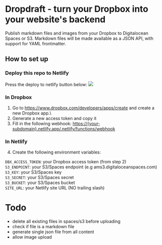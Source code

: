 # Dropdraft - turn your Dropbox into your website's backend

Publish markdown files and images from your Dropbox to Digitalocean Spaces or S3. Markdown files will be made available as a JSON API, with support for YAML frontmatter.

## How to set up

### Deploy this repo to Netlify
Press the deploy to netlify button below:
<a href="https://app.netlify.com/start/deploy?repository=https://github.com/dashpilot/dropdraft-spaces"><img src="https://www.netlify.com/img/deploy/button.svg" /></a>

### In Dropbox

1.  Go to <https://www.dropbox.com/developers/apps/create> and create a new Dropbox app.\\
2.  Generate a new access token and copy it
3.  Fill in the following webhook: <https://{your-subdomain}.netlify.app/.netlify/functions/webhook>

### In Netlify

4.  Create the following environment variables:

`DBX_ACCESS_TOKEN`: your Dropbox access token (from step 2)\
`S3_ENDPOINT`: your S3/Spaces endpoint (e.g ams3.digitaloceanspaces.com)\
`S3_KEY`: your S3/Spaces key\
`S3_SECRET`: your S3/Spaces secret\
`S3_BUCKET`: your S3/Spaces bucket\
`SITE_URL`: your Netlify site URL (NO trailing slash)

# Todo
- delete all existing files in spaces/s3 before uploading
- check if file is a markdown file
- generate single json file from all content
- allow image upload
